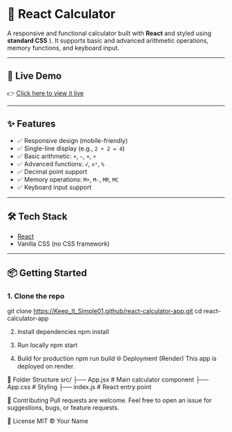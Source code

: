# 🧮 React Calculator

A responsive and functional calculator built with **React** and styled using **standard CSS** ). It supports basic and advanced arithmetic operations, memory functions, and keyboard input.


---

## 🚀 Live Demo

👉 [Click here to view it live](https://react-calculator-app-4akr.onrender.com)

---

## ✨ Features

- ✅ Responsive design (mobile-friendly)
- ✅ Single-line display (e.g., `2 + 2 = 4`)
- ✅ Basic arithmetic: `+`, `−`, `×`, `÷`
- ✅ Advanced functions: `√`, `x²`, `%`
- ✅ Decimal point support
- ✅ Memory operations: `M+`, `M-`, `MR`, `MC`
- ✅ Keyboard input support

---

## 🛠️ Tech Stack

- [React](https://reactjs.org/)
- Vanilla CSS (no CSS framework)

---

## 📦 Getting Started

### 1. Clone the repo
git clone https://Keep_It_Simple01.github/react-calculator-app.git
cd react-calculator-app

2. Install dependencies
npm install

3. Run locally
npm start

4. Build for production
npm run build
🌐 Deployment (Render)
This app is deployed on render.


📁 Folder Structure
src/
├── App.jsx       # Main calculator component
├── App.css       # Styling
├── index.js      # React entry point

🤝 Contributing
Pull requests are welcome. Feel free to open an issue for suggestions, bugs, or feature requests.

📄 License
MIT © Your Name
